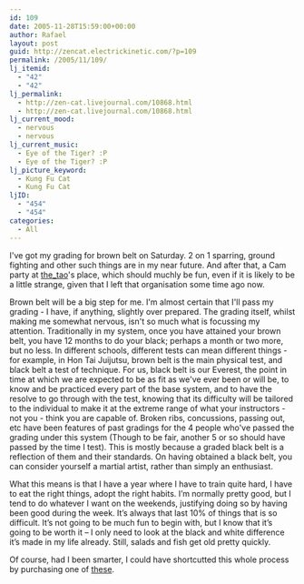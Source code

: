 ```yaml
---
id: 109
date: 2005-11-28T15:59:00+00:00
author: Rafael
layout: post
guid: http://zencat.electrickinetic.com/?p=109
permalink: /2005/11/109/
lj_itemid:
  - "42"
  - "42"
lj_permalink:
  - http://zen-cat.livejournal.com/10868.html
  - http://zen-cat.livejournal.com/10868.html
lj_current_mood:
  - nervous
  - nervous
lj_current_music:
  - Eye of the Tiger? :P
  - Eye of the Tiger? :P
lj_picture_keyword:
  - Kung Fu Cat
  - Kung Fu Cat
ljID:
  - "454"
  - "454"
categories:
  - All
---
```

I've got my grading for brown belt on Saturday. 2 on 1 sparring, ground fighting and other such things are in my near future. And after that, a Cam party at <a href="http://the_tao.livejournal.com/" class="lj-user">the_tao</a>'s place, which should muchly be fun, even if it is likely to be a little strange, given that I left that organisation some time ago now. 

<!--more whimsical ranting; read at peril of boredom-->
Brown belt will be a big step for me. I'm almost certain that I'll pass my grading - I have, if anything, slightly over prepared. The grading itself, whilst making me somewhat nervous, isn't so much what is focussing my attention. Traditionally in my system, once you have attained your brown belt, you have 12 months to do your black; perhaps a month or two more, but no less. In different schools, different tests can mean different things - for example, in Hon Tai Juijutsu, brown belt is the main physical test, and black belt a test of technique. For us, black belt is our Everest, the point in time at which we are expected to be as fit as we've ever been or will be, to know and be practiced every part of the base system, and to have the resolve to go through with the test, knowing that its difficulty will be tailored to the individual to make it at the extreme range of what your instructors - not you - think you are capable of. Broken ribs, concussions, passing out, etc have been features of past gradings for the 4 people who've passed the grading under this system (Though to be fair, another 5 or so should have passed by the time I test). This is mostly because a graded black belt is a reflection of them and their standards. On having obtained a black belt, you can consider yourself a martial artist, rather than simply an enthusiast.

What this means is that I have a year where I have to train quite hard, I have to eat the right things, adopt the right habits. I’m normally pretty good, but I tend to do whatever I want on the weekends, justifying doing so by having been good during the week. It’s always that last 10% of things that is so difficult. It’s not going to be much fun to begin with, but I know that it’s going to be worth it – I only need to look at the black and white difference it’s made in my life already. Still, salads and fish get old pretty quickly.


Of course, had I been smarter, I could have shortcutted this whole process by purchasing one of <a href="http://www.spinmaster.com/products/productsMain.jsp?key=1455">these</a>.